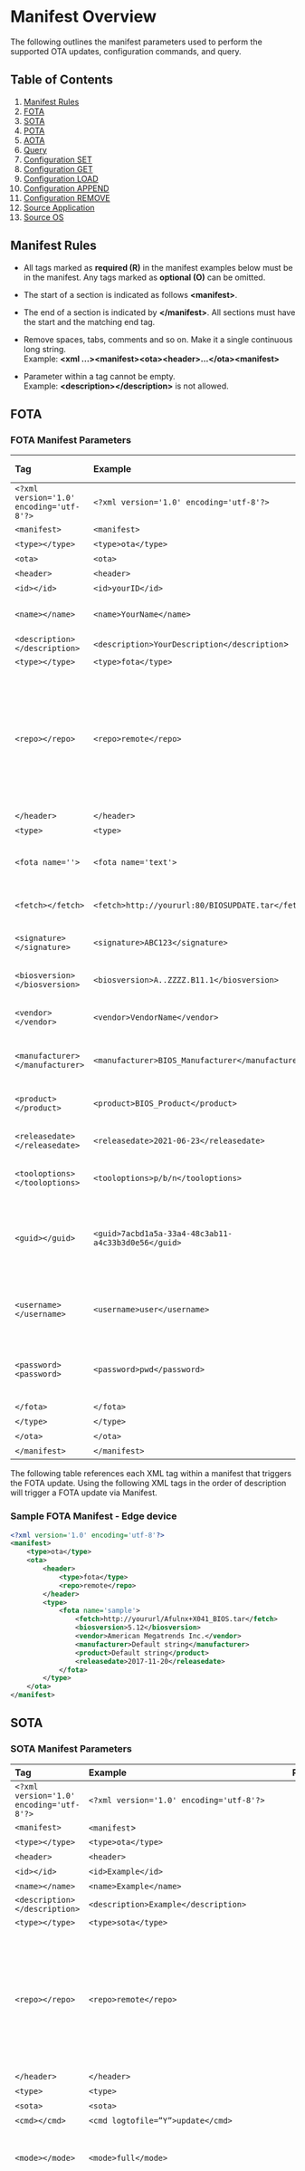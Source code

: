 # Manifest Overview

The following outlines the manifest parameters used to perform the supported OTA updates, configuration commands, and query.

## Table of Contents
1. [Manifest Rules](#manifest-rules-)
2. [FOTA](#FOTA)
3. [SOTA](#SOTA)
4. [POTA](#POTA)
5. [AOTA](#AOTA)
6. [Query](#Query)
7. [Configuration SET](#Set)
8. [Configuration GET](#Get)
9. [Configuration LOAD](#Load)
10. [Configuration APPEND](#Append)
11. [Configuration REMOVE](#Remove)
12. [Source Application](#Application)
13. [Source OS](#OS)

## Manifest Rules 

- All tags marked as **required (R)** in the manifest examples below
    must be in the manifest. Any tags marked as **optional (O)** can be
    omitted.

- The start of a section is indicated as follows **\<manifest\>**.

- The end of a section is indicated by **\</manifest\>**. All sections
    must have the start and the matching end tag.

- Remove spaces, tabs, comments and so on. Make it a single continuous
    long string.  
    Example: **\<xml
    ...\>\<manifest\>\<ota\>\<header\>...\</ota\>\<manifest\>**

- Parameter within a tag cannot be empty.  
    Example: **\<description\>\</description\>** is not allowed.


## FOTA

### FOTA Manifest Parameters

| Tag                                      | Example                                             | Required /Optional | Notes                                                                                                                                                       |
|:-----------------------------------------|:----------------------------------------------------|:------------------:|:------------------------------------------------------------------------------------------------------------------------------------------------------------|
| `<?xml version='1.0' encoding='utf-8'?>` | `<?xml version='1.0' encoding='utf-8'?>`            |         R          |                                                                                                                                                             |
| `<manifest>`                             | `<manifest>`                                        |         R          |                                                                                                                                                             |
| `<type></type>`                          | `<type>ota</type>`                                  |         R          | Always OTA                                                                                                                                                  |
| `<ota>`                                  | `<ota>`                                             |         R          |                                                                                                                                                             |
| `<header>`                               | `<header>`                                          |         R          |                                                                                                                                                             |
| `<id></id>`                              | `<id>yourID</id>`                                   |         O          |                                                                                                                                                             |
| `<name></name>`                          | `<name>YourName</name>`                             |         O          | Endpoint Manufacturer Name                                                                                                                                  |
| `<description></description>`            | `<description>YourDescription</description`>        |         O          |                                                                                                                                                             |
| `<type></type>`                          | `<type>fota</type>`                                 |         R          |                                                                                                                                                             |
| `<repo></repo>`                          | `<repo>remote</repo>`                               |         O          | [local or remote].  If file is already downloaded on the system, then use _**local**_.  If it needs to be fetched from remote repository, use **_remote_**. |
| `</header>`                              | `</header>`                                         |         R          |                                                                                                                                                             |
| `<type>`                                 | `<type>`                                            |         R          |                                                                                                                                                             |
| `<fota name=''>`                         | `<fota name='text'>`                                |         R          | Text must be compliant with XML Standards                                                                                                                   |
| `<fetch></fetch>`                        | `<fetch>http://yoururl:80/BIOSUPDATE.tar</fetch>`   |         R          | FOTA path created in repository                                                                                                                             |
| `<signature></signature>`                | `<signature>ABC123</signature>`                     |         O          | Digital signature of *.tar file.                                                                                                                            |
| `<biosversion></biosversion>`            | `<biosversion>A..ZZZZ.B11.1</biosversion>`          |         R          | Verify with BIOS Vendor (IBV)                                                                                                                               |
| `<vendor></vendor>`                      | `<vendor>VendorName</vendor>`                       |         R          | Verify with BIOS Vendor (IBV)                                                                                                                               |
| `<manufacturer></manufacturer>`          | `<manufacturer>BIOS_Manufacturer</manufacturer>`    |         R          | In Release Notes supplied by BIOS vendor                                                                                                                    |
| `<product></product>`                    | `<product>BIOS_Product</product>`                   |         R          | Product Name set by Manufacturer                                                                                                                            |
| `<releasedate></releasedate>`            | `<releasedate>2021-06-23</releasedate>`             |         R          | Verify with BIOS Vendor (IBV)                                                                                                                               |
| `<tooloptions></tooloptions>`            | `<tooloptions>p/b/n</tooloptions>`                  |         O          | Verify with BIOS Vendor (IBV)                                                                                                                               |
| `<guid></guid>`                          | `<guid>7acbd1a5a-33a4-48c3ab11-a4c33b3d0e56</guid>` |         O          | Check for ‘System Firmware Type’ on running cmd:fwupdate -l                                                                                                 |
| `<username></username>`                  | `<username>user</username>`                         |         O          | Username used during fetch from remote repository                                                                                                           |
| `<password><password>`                   | `<password>pwd</password>`                          |         O          | Password used during fetch from remote repository                                                                                                           |
| `</fota>`                                | `</fota>`                                           |         R          |                                                                                                                                                             |
| `</type>`                                | `</type>`                                           |         R          |                                                                                                                                                             |
| `</ota>`                                 | `</ota>`                                            |         R          |                                                                                                                                                             |
| `</manifest>`                            | `</manifest>`                                       |         R          |                                                                                                                                                             |

The following table references each XML tag within a manifest that triggers the FOTA update. Using the following XML tags in the order of
description will trigger a FOTA update via Manifest.

### Sample FOTA Manifest - Edge device
```xml
<?xml version='1.0' encoding='utf-8'?>
<manifest>
    <type>ota</type>
    <ota>
        <header>
            <type>fota</type>
            <repo>remote</repo>
        </header>
        <type>
            <fota name='sample'>
                <fetch>http://yoururl/Afulnx+X041_BIOS.tar</fetch>
                <biosversion>5.12</biosversion>
                <vendor>American Megatrends Inc.</vendor>
                <manufacturer>Default string</manufacturer>
                <product>Default string</product>
                <releasedate>2017-11-20</releasedate>
            </fota>
        </type>
    </ota>
</manifest>
```

## SOTA

### SOTA Manifest Parameters 

| Tag                                      | Example                                      | Required/Optional | Notes                                                                                                                                                       |
|:-----------------------------------------|:---------------------------------------------|:-----------------:|:------------------------------------------------------------------------------------------------------------------------------------------------------------|
| `<?xml version='1.0' encoding='utf-8'?>` | `<?xml version='1.0' encoding='utf-8'?>`     |         R         |                                                                                                                                                             |
| `<manifest>`                             | `<manifest`>                                 |         R         |                                                                                                                                                             |
| `<type></type>`                          | `<type>ota</type>`                           |         R         | Always OTA                                                                                                                                                  |
| `<header>`                               | `<header>`                                   |         R         |                                                                                                                                                             |
| `<id></id>`                              | `<id>Example</id>`                           |         O         |                                                                                                                                                             |
| `<name></name>`                          | `<name>Example</name>`                       |         O         |                                                                                                                                                             |
| `<description></description>`            | `<description>Example</description>`         |         O         |                                                                                                                                                             |
| `<type></type>`                          | `<type>sota</type>`                          |         R         |                                                                                                                                                             |
| `<repo></repo>`                          | `<repo>remote</repo>`                        |         R         | [local or remote].  If file is already downloaded on the system, then use _**local**_.  If it needs to be fetched from remote repository, use **_remote_**. |
| `</header>`                              | `</header>`                                  |         R         |                                                                                                                                                             |
| `<type>`                                 | `<type>`                                     |         R         |                                                                                                                                                             |
| `<sota>`                                 | `<sota>`                                     |         R         |                                                                                                                                                             |
| `<cmd></cmd>`                            | `<cmd logtofile=”Y”>update</cmd>`            |         R         |                                                                                                                                                             |
| `<mode></mode>`                          | `<mode>full</mode>`                          |         O         | Valid values: [full, no-download, download-only]                                                                                                            |
| `<fetch></fetch>`                        | `<fetch>https://yoururl/file.mender</fetch>` |         O         | Used to download mender file from remote repository. (use repo=remote)                                                                                      |
| `<username></username>`                  | `<username>xx</username>`                    |         O         | Username for remote repository                                                                                                                              |                                                                 |
| `<password></password>`                  | `<password>xxx</password>`                   |         O         | Password for remote repository                                                                                                                              |                                                                 |
| `<release_date></release_ date>`         | `<release_date>2020-01-01</release_date>`    |         O         | The release date provided should be in ‘YYYY-MM-DD’ format.                                                                                                 |
| `</sota>`                                | `</sota>`                                    |         R         |                                                                                                                                                             |
| `</type>`                                | `</type>`                                    |         R         |                                                                                                                                                             |
| `</ota>`                                 | `</ota>`                                     |         R         |                                                                                                                                                             |
| `</manifest>`                            | `</manifest`>                                |         R         |                                                                                                                                                             |

### Sample SOTA Manifest - Ubuntu: 
```xml
<?xml version="1.0" encoding="utf-8"?>
<manifest>
    <type>ota</type>
    <ota>
        <header>
            <type>sota</type>
            <repo>remote</repo>
        </header>
        <type>
            <sota>
                <cmd logtofile="Y">update</cmd>
                <mode>full</mode>
            </sota>
        </type>
    </ota>
</manifest>
```

### Sample SOTA Manifest - Mender update: 
```xml
<?xml version="1.0" encoding="utf-8"?>
<manifest>
    <type>ota</type>
    <ota>
        <header>
            <type>sota</type>
            <repo>remote</repo>
        </header>
        <type>
            <sota>
                <fetch>https://yoururl/mender.file</fetch>
                <username>user</username>
                <password>pwd</password>
                <cmd logtofile="Y">update</cmd>
                <release-date>2020-01-01</release_date>
            </sota>
        </type>
    </ota>
</manifest>
```


## POTA
The POTA manifest is used to perform both a FOTA and SOTA update at the same time to avoid conflicts when trying to update them individually.  This manifest combines both the FOTA and SOTA into one.

### POTA Manifest Parameters
| Tag                                      | Example                                             | Required/Optional | Notes                                                                  |
|:-----------------------------------------|:----------------------------------------------------|:-----------------:|:-----------------------------------------------------------------------|
| `<?xml version='1.0' encoding='utf-8'?>` | `<?xml version='1.0' encoding='utf-8'?>`            |         R         |                                                                        |
| `<manifest>`                             | `<manifest>`                                        |         R         |                                                                        |
| `<type></type>`                          | `<type>ota</type>`                                  |         R         | Always 'ota'                                                           |
| `<ota>`                                  | `<ota>`                                             |         R         |                                                                        |
| `<header>`                               | `<header>`                                          |         R         |                                                                        |
| `<id></id>`                              | `<id>yourid</id>`                                   |         O         |                                                                        |
| `<name></name>`                          | `<name>SampleAOTA</name>`                           |         O         |                                                                        |
| `<description></description>`            | `<description>Yourdescription</description>`        |         O         |                                                                        |
| `<type></type>`                          | `<type>pota</type>`                                 |         R         | Always 'pota'                                                          |
| `<repo></repo>`                          | `<repo>remote</repo>`                               |         R         | 'remote' or 'local'                                                    |
| `</header>`                              | `</header>`                                         |         R         |                                                                        |
| `<type>`                                 | `<type>`                                            |         R         |                                                                        |
| `<pota>`                                 | `<pota>`                                            |         R         |                                                                        |
| `<fota name=''>`                         | `<fota name='text'>`                                |         R         | Text must be compliant with XML Standards                              |
| `<fetch></fetch>`                        | `<fetch>http://yoururl:80/BIOSUPDATE.tar</fetch>`   |         R         | FOTA path created in repository                                        |
| `<signature></signature>`                | `<signature>ABC123</signature>`                     |         O         | Digital signature of *.tar file.                                       |
| `<biosversion></biosversion>`            | `<biosversion>A..ZZZZ.B11.1</biosversion>`          |         R         | Verify with BIOS Vendor (IBV)                                          |
| `<vendor></vendor>`                      | `<vendor>VendorName</vendor>`                       |         R         | Verify with BIOS Vendor (IBV)                                          |
| `<manufacturer></manufacturer>`          | `<manufacturer>BIOS_Manufacturer</manufacturer>`    |         R         | In Release Notes supplied by BIOS vendor                               |
| `<product></product>`                    | `<product>BIOS_Product</product>`                   |         R         | Product Name set by Manufacturer                                       |
| `<releasedate></releasedate>`            | `<releasedate>2021-06-23</releasedate>`             |         R         | Verify with BIOS Vendor (IBV)                                          |
| `<tooloptions></tooloptions>`            | `<tooloptions>p/b/n</tooloptions>`                  |         O         | Verify with BIOS Vendor (IBV)                                          |
| `<guid></guid>`                          | `<guid>7acbd1a5a-33a4-48c3ab11-a4c33b3d0e56</guid>` |         O         | Check for ‘System Firmware Type’ on running cmd:fwupdate -l            |
| `<username></username>`                  | `<username>user</username>`                         |         O         | Username used during fetch from remote repository                      |
| `<password><password>`                   | `<password>pwd</password>`                          |         O         | Password used during fetch from remote repository                      |
| `</fota>`                                | `</fota>`                                           |         R         |                                                                        |
| `<sota>`                                 | `<sota>`                                            |         R         |                                                                        |
| `<cmd></cmd>`                            | `<cmd logtofile=”Y”>update</cmd>`                   |         R         |                                                                        
| `<mode></mode>`                          | `<mode>full</mode>`                                 |         O         | Valid values: [full, no-download, download-only]                       |                                                              
| `<fetch></fetch>`                        | `<fetch>https://yoururl/file.mender</fetch>`        |         O         | Used to download mender file from remote repository. (use repo=remote) |
| `<path></path>`                          | `<path>/var/cache/file.mender</path>`               |         O         | Used to update using a local mender file  .  (use repo=local)          |
| `<username></username>`                  | `<username>xx</username>`                           |         O         | Username for remote repository                                         |                                                                 |
| `<password></password>`                  | `<password>xxx</password>`                          |         O         | Password for remote repository                                         |                                                                 |
| `<release_date></release_ date>`         | `<release_date>2020-01-01</release_date>`           |         O         | The release date provided should be in ‘YYYY-MM-DD’ format.            |
| `</sota>`                                | `</sota>`                                           |         R         |                                                                        |
| `</pota>`                                | `</pota>`                                           |         R         |                                                                        |
| `</type>`                                | `</type>`                                           |         R         |                                                                        |
| `</ota>`                                 | `</ota>`                                            |         R         |                                                                        |
| `</manifest>`                            | `</manifest>`                                       |         R         |                                                                        |

### POTA Example Manifest
```xml
<?xml version="1.0" encoding="UTF-8"?>
<manifest>
   <type>ota</type>
   <ota> 
      <header>
         <type>pota</type>
         <repo>remote</repo>
      </header>
      <type>
         <pota>
            <fota name="sample">
               <fetch>https://yoururl/capsule.bin</fetch>
               <biosversion>5.12</biosversion>
               <manufacturer>intel</manufacturer>
               <product>Alder Lake Client Platform</product>
               <vendor>Intel</vendor>
               <releasedate>2021-02-08</releasedate>
            </fota>
            <sota>
               <cmd logtofile="y">update</cmd>
               <mode>full</mode>
               <fetch>https://yoururl/core-image-minimal-20201028223515.dm-verity.mender</fetch>
               <release_date>2021-10-10</release_date>
            </sota>
         </pota>
      </type>
   </ota>
</manifest>
```

## AOTA

### AOTA Manifest Parameters
| Tag                                      | Example                                                  | Required/Optional | Notes                                                                               |
|:-----------------------------------------|:---------------------------------------------------------|:-----------------:|:------------------------------------------------------------------------------------|
| `<?xml version='1.0' encoding='utf-8'?>` | `<?xml version='1.0' encoding='utf-8'?>`                 |         R         |                                                                                     |
| `<manifest>`                             | `<manifest>`                                             |         R         |                                                                                     |
| `<type></type>`                          | `<type>ota</type>`                                       |         R         | Always 'ota'                                                                        |
| `<ota>`                                  | `<ota>`                                                  |         R         |                                                                                     |
| `<header>`                               | `<header>`                                               |         R         |                                                                                     |
| `<id></id>`                              | `<id>yourid</id>`                                        |         O         |                                                                                     |
| `<name></name>`                          | `<name>SampleAOTA</name>`                                |         O         |                                                                                     |
| `<description></description>`            | `<description>Yourdescription</description>`             |         O         |                                                                                     |
| `<type></type>`                          | `<type>aota</type>`                                      |         R         | Always 'aota'                                                                       |
| `<repo></repo>`                          | `<repo>remote</repo>`                                    |         R         | 'remote' or 'local'                                                                 |
| `<signature></signature>`               | `<signature>ABCDEFG</signature>`                           |         O         | signature for AOTA package
| `<sigversion></sigversion>`             | `<sigversion>384</sigversion>`                            |          O        | SHA hash size to use
| `</header>`                              | `</header>`                                              |         R         |                                                                                     |
| `<type>`                                 | `<type>`                                                 |         R         |                                                                                     |
| `<aota name="">`                         | `<aota name=”text”>`                                     |         R         | Text must follow XML standards                                                      |
| `<cmd></cmd>`                            | `<cmd>up</cmd>`                                          |         R         | Valid values: [down, import, list, load, pull, remove, stats, up, update]           |
| `<app></app>`                            | `<app>docker</app>`                                      |         R         | Valid values: [application, btrfs, compose, docker]                                 |
| `<fetch></fetch>`                        | `<fetch>http://server name/AOTA/container.tar.gz<fetch>` |         R         | Trusted repo + name of package                                                      |
| `<file></file>`                          | `<file>custom.yml</file>`                                |         O         | Name of custom YAML file to use with docker-compose                                 |
| `<version></version>`                    | `<version>0.7.6</version>`                               |         O         | Update Package version.                                                             |
| `<containerTag></containerTag>`          | `<containerTag>Modbusservice</containerTag>`             |         R         | Name of container image                                                             |
| `<deviceReboot></deviceReboot>`          | `<deviceReboot>yes</deviceReboot>`                       |         O         | [yes or no] Used by application update.  If yes, reboot system after update.        |
| `<username></username>`                  | `<username>user</username>`                              |         O         | Username credentials of the server where the package is hosted for downloads        |
| `<password></password>`                  | `<password>pwd</password>`                               |         O         | Password credentials of the server where the package is hosted for downloads        |
| `<dockerUsername></dockerUsername>`      | `<dockerUsername>usr</dockerUsername>`                   |         O         | Docker Username credentials of the private registry where docker images reside      |
| `<dockerPassword></dockerPassword>`      | `<dockerPassword>pwd</dockerPassword>`                   |         O         | Docker password credentials of the private registry where docker images reside      |
| `<dockerRegistry></dockerRegistry>`      | `<dockerRegistry>hub.intel.docker.com</dockerRegistry>`  |         O         | Used for Docker commands.                                                           |Docker registry URL of any private registry where the required docker images reside. |
| `</type>`                                | `</type>`                                                |         R         |                                                                                     |
| `</ota>`                                 | `</ota>`                                                 |         R         |                                                                                     |
| `</manifest>`                            | `</manifest>`                                            |         R         |                                                                                     |

### Application update manifest examples

#### Example of Debian package application update manifest
```xml
<?xml version='1.0' encoding='utf-8'?>
<manifest>
    <type>ota</type>
    <ota>
        <header>
            <type>aota</type>
            <repo>remote</repo>
        </header>
        <type>
            <aota name='samplerpm'>
                <cmd>update</cmd>
                <app>application </app>
                <fetch>yoururl/package.deb</fetch>
                <deviceReboot>yes</deviceReboot>
            </aota>
        </type>
    </ota>
</manifest>
```

### Docker manifest examples

#### Example of docker image import manifest 
```xml
<?xml version='1.0' encoding='utf-8'?>
<manifest>
    <type>ota</type>
    <ota>
        <header>
            <type>aota</type>
            <repo>remote</repo>
        </header>
        <type>
            <aota name='samplerpm'>
                <cmd>import</cmd>
                <app>docker</app>
                <fetch>yoururl/hdcrpmlite.tgz</fetch>
                <version>1.0</version>
                <containerTag>hdcrpmlite:1</containerTag>
            </aota>
        </type>
    </ota>
</manifest>
```

####  Example of docker image load manifest 
```xml
<?xml version='1.0' encoding='utf-8'?>
<manifest>
    <type>ota</type>
    <ota>
        <header>
            <type>aota</type>
            <repo>remote</repo>
        </header>
        <type>
            <aota name='samplerpm'>
                <cmd>load</cmd>
                <app>docker</app>
                <fetch>yoururl/coffee.tgz</fetch>
                <version>1.0</version>
                <containerTag>coffee</containerTag>
            </aota>
        </type>
    </ota>
</manifest>
```

####  Example of docker pull manifest 
```xml
<?xml version='1.0' encoding='utf-8'?>
<manifest>
    <type>ota</type>
    <ota>
        <header>
            <type>aota</type>
            <repo>remote</repo>
        </header>
        <type>
            <aota name='modbusservice'>
                <cmd>pull</cmd>
                <app>docker</app>
                <version>1.0</version>
                <containerTag>hello-world</containerTag>
            </aota>
        </type>
    </ota>
</manifest>
```

####  Example of docker remove manifest 
```xml
<?xml version='1.0' encoding='utf-8'?>
<manifest>
    <type>ota</type>
	<ota>
        <header>
            <type>aota</type>
            <repo>remote</repo>
        </header>
        <type>
            <aota name='modbusservice'>
                <cmd>remove</cmd>
                <app>docker</app>
                <version>1.0</version>
                <containerTag>hello-world</containerTag>
            </aota>
        </type>
    </ota>
</manifest>
```

####  Example of docker stats manifest 
```xml
<?xml version="1.0" encoding="utf-8"?>
<manifest>
    <type>ota</type>
    <ota>
        <header>
            <type>aota</type>
            <repo>remote</repo>
        </header>
        <type>
            <aota>name="sample-rpm">
                <cmd>stats</cmd>
                <app>docker</app>
            </aota>
        </type>
    </ota>
</manifest>
```
### Docker-Compose Manifest Examples

#### Example of docker-compose up manifest 
```xml
<?xml version='1.0' encoding='utf-8'?>
<manifest>
    <type>ota</type>
    <ota>
        <header>
            <type>aota</type>
            <repo>remote</repo>
        </header>
        <type>
            <aota name='samplerpm'>
                <cmd>up</cmd>
                <app>compose</app>
                <fetch>yoururl/simplecompose.tar.gz</fetch>
                <version>2.0</version>
                <containerTag>simplecompose</containerTag>
            </aota>
        </type>
    </ota>
</manifest>
```

#### Example of ‘docker-compose -f <custom.yml> up’ manifest 
```xml
<?xml version="1.0" encoding="utf-8"?>
<manifest>
    <type>ota</type>
    <ota>
        <header>
            <type>aota</type>
            <repo>remote</repo>
        </header>
        <type>
            <aota name="samplerpm">
                <cmd>up</cmd>
                <app>compose</app>
                <fetch>yoururl/simplecompose.tar.gz</fetch>
                <file>custom.yml</file>
                <containerTag>simplecompose</containerTag>
                <username>username</username>
                <password>XXXXX</password>
            </aota>
        </type>
    </ota>
</manifest>
```

#### Example of docker-compose down manifest 
```xml
<?xml version='1.0' encoding='utf-8'?>
<manifest>
    <type>ota</type>
    <ota>
        <header>
            <type>aota</type>
            <repo>remote</repo>
        </header>
        <type>
            <aota name='modbusservice'>
                <cmd>down</cmd>
                <app>compose</app>
                <fetch>yoururl/modbusservice.tar.gz</fetch>
                <version>1.0</version>
                <containerTag>modbusservice</containerTag>
            </aota>
        </type>
    </ota>
</manifest>
```

#### Example of ‘docker-compose -f <custom.yml> down’ manifest 
```xml
<?xml version="1.0" encoding="utf-8"?>
<manifest>
    <type>ota</type>
    <ota>
        <header>
            <type>aota</type>
            <repo>remote</repo>
        </header>
        <type>
            <aota name="samplerpm">
                <cmd>down</cmd>
                <app>compose</app>
                <file>custom.yml</file>
                <containerTag>simple-compose</containerTag>
            </aota>
        </type>
    </ota>
</manifest>
```

#### Example of docker-compose pull manifest 
```xml
<?xml version='1.0' encoding='utf-8'?>
<manifest>
    <type>ota</type>
    <ota>
        <header>
            <type>aota</type>
            <repo>remote</repo>
        </header>
        <type>
            <aota name='sample-docker-compose-up'>
                <cmd>pull</cmd>
                <app>compose</app>
                <fetch>yoururl/simple-compose.tar.gz</fetch>
                <version>1.0</version>
                <containerTag>simplecompose</containerTag>
            </aota>
        </type>
    </ota>
</manifest>
```

#### Example of ‘docker-compose -f <custom.yml> pull’ manifest 
```xml
<?xml version="1.0" encoding="utf-8"?>
<manifest>
    <type>ota</type>
    <ota>
        <header>
            <type>aota</type>
            <repo>remote</repo>
        </header>
        <type>
            <aota name="samplerpm">
                <cmd>pull</cmd>
                <app>compose</app>
                <fetch>yoururl/simplecompose.tar.gz</fetch>
                <file>custom.yml</file>
                <containerTag>simplecompose</containerTag>
                <username>username</username>
                <password>XXXXX</password>
            </aota>
        </type>
    </ota>
</manifest>
```

#### Example of docker-compose list manifest 
```xml
<?xml version='1.0' encoding='utf-8'?>
<manifest>
    <type>ota</type>
    <ota>
        <header>
            <type>aota</type>
            <repo>remote</repo>
        </header>
        <type>
            <aota name='sample-docker-composeup'>
                <cmd>list</cmd>
                <app>compose</app>
                <containerTag>simplecompose</containerTag>
            </aota>
        </type>
    </ota>
</manifest>
```

#### Example of docker-compose remove manifest 
```xml
<?xml version='1.0' encoding='utf-8'?>
<manifest>
    <type>ota</type>
    <ota>
        <header>
            <type>aota</type>
            <repo>remote</repo>
        </header>
        <type>
            <aota name='sample-docker-composeremove'>
                <cmd>remove</cmd>
                <app>compose</app>
                <version>1.0</version>
                <containerTag>simple-compose</containerTag>
            </aota>
        </type>
    </ota>
</manifest>
```

## Query

### Query Manifest Parameters 

The query command can be used to gather information about the system.

| XML Tags                                 | Definition                                   | Required/Optional | Notes                                                                                           |
|:-----------------------------------------|:---------------------------------------------|:-----------------:|:------------------------------------------------------------------------------------------------|
| `<?xml version='1.0' encoding='utf-8'?>` |                                              |         R         |                                                                                                 |
| `<manifest>`                             | `<manifest>`                                 |         R         |                                                                                                 |
| `<type><type>`                           | `<type>cmd</type>`                           |         R         | will always be 'cmd'                                                                            |
| `<cmd></cmd>`                            | `<cmd>query</cmd>`                           |         R         | will always be 'query'                                                                          |
| `<query>`                                | `<query>`                                    |         R         |                                                                                                 |
| `<option></option>`                      | `<option>all</option>`                       |         R         | [Available Options](Query.md)                                                                   |
| `</query>`                               | `</query>`                                   |         R         |                                                                                                 |
| `</manifest>`                            | `</manifest>`                                |         R         |                                                                                                 |


## Query types supported
  
| Supported on Edge only |    Supported options     |
|:-----------------------|:------------------------:|
| swbom                  | all, hw, fw, os, version |  


#### Example of all query manifest 
```xml
<?xml version="1.0" encoding="utf-8"?>
<manifest>
    <type>cmd</type>
    <cmd>query</cmd>
    <query>
        <option>all</option>
    </query>
</manifest>
```

#### Example of hw query manifest
```xml
<?xml version="1.0" encoding="utf-8"?>
<manifest>
    <type>cmd</type>
    <cmd>query</cmd>
    <query>
        <option>hw</option>
    </query>
</manifest>
```

#### Example of fw query manifest
```xml
<?xml version="1.0" encoding="utf-8"?>
<manifest>
    <type>cmd</type>
    <cmd>query</cmd>
    <query>
        <option>fw</option>
    </query>
</manifest>
```

#### Example of os query manifest
```xml
<?xml version="1.0" encoding="utf-8"?>
<manifest>
    <type>cmd</type>
    <cmd>query</cmd>
    <query>
        <option>os</option>
    </query>
</manifest>
```

#### Example of version query manifest
```xml
<?xml version="1.0" encoding="utf-8"?>
<manifest>
    <type>cmd</type>
    <cmd>query</cmd>
    <query>
        <option>version</option>
    </query>
</manifest>
```


#### Example of swbom query manifest
```xml
<?xml version="1.0" encoding="utf-8"?>
<manifest>
    <type>cmd</type>
    <cmd>query</cmd>
    <query>
        <option>swbom</option>
    </query>
</manifest>
```

## Configuration Settings

### Get

#### Get Configuration Manifest Parameters
| Tag                                      | Example                                      | Required/Optional | Notes                                                                                                           |
|:-----------------------------------------|:---------------------------------------------|:-----------------:|:----------------------------------------------------------------------------------------------------------------|
| `<?xml version='1.0' encoding='utf-8'?>` | `<?xml version='1.0' encoding='utf-8'?>`     |         R         |                                                                                                                 |
| `<manifest>`                             | `<manifest>`                                 |         R         |                                                                                                                 |
| `<type></type>`                          | `<type>config</type>`                        |         R         | Always 'config'                                                                                                 |
| `<config>`                               | `<config>`                                   |         R         |                                                                                                                 |
| `<cmd></cmd>`                            | `<cmd>get_element</cmd>`                     |         R         |                                                                                                                 |
| `<configtype>`                           | `<configtype>`                               |         R         |                                                                                                                 |
| `<get>`                                  | `<get>`                                      |         R         |                                                                                                                 |
| `<path></path>`                          | `<path>minStorageMB;minMemoryMB</path>`      |         R         |                                                                                                                 |
| `</get>`                                 | `</get>`                                     |         R         |                                                                                                                 |
| `</configtype>`                          | `</configtype>`                              |         R         |                                                                                                                 |
| `</config>`                              | `</config`                                   |         R         |                                                                                                                 |
| `</manifest>`                            | `</manifest>`                                |         R         |                                                                                                                 |

#### Get Configuration Examples 
-   To set one value: **minStorageMB**
-   To set multiple values at once: **minStorageMB;minMemoryMB**

* Path takes in keys as an input, with key as the configuration
    parameter tag, where the value needs to be retrieved. To retrieve
    multiple values at once, use ‘**;**’ to separate one tag from
    another as shown above.

##### Configuration Get Manifest Example

```xml
<?xml version="1.0" encoding="UTF-8"?>
<manifest>
    <type>config</type>
    <config>
        <cmd>get_element</cmd>
        <configtype>
            <get>
                <path>minStorageMB;minMemoryMB</path>
            </get>
        </configtype>
    </config>
</manifest>
```


### Set

#### Configuration Set Manifest Parameters
| Tag                                      | Example                                         | Required/Optional | Notes                                                                                                           |
|:-----------------------------------------|:------------------------------------------------|:-----------------:|:----------------------------------------------------------------------------------------------------------------|
| `<?xml version='1.0' encoding='utf-8'?>` | `<?xml version='1.0' encoding='utf-8'?>`        |         R         |                                                                                                                 |
| `<manifest>`                             | `<manifest>`                                    |         R         |                                                                                                                 |
| `<type></type>`                          | `<type>config</type>`                           |         R         | Always 'config'                                                                                                 |
| `<config>`                               | `<config>`                                      |         R         |                                                                                                                 |
| `<cmd></cmd>`                            | `<cmd>set_element</cmd>`                        |         R         |                                                                                                                 |
| `<configtype>`                           | `<configtype>`                                  |         R         |                                                                                                                 |
| `<set>`                                  | `<set>`                                         |         R         |                                                                                                                 |
| `<path></path>`                          | `<path>minStorageMB:100;minMemoryMB:200</path>` |         R         |                                                                                                                 |
| `</set>`                                 | `</set>`                                        |         R         |                                                                                                                 |
| `</configtype>`                          | `</configtype>`                                 |         R         |                                                                                                                 |
| `</config>`                              | `</config>`                                     |         R         |                                                                                                                 |
| `</manifest>`                            | `</manifest>`                                   |         R         |                                                                                                                 |

#### Set Examples 
-   To set one value: minStorageMB:100
-   To set multiple values at once: minStorageMB:100;minMemoryMB:200
* Path takes in key value pairs as an input, with key as the
    configuration parameter tag and value to be set as the value. To set
    multiple key:value pairs, use “**;**” to separate one pair from
    another as shown in the example above.

##### Configuration Set Manifest Example
```xml
<?xml version="1.0" encoding="UTF-8"?>
<manifest>
    <type>config</type>
    <config>
        <cmd>set_element</cmd>
        <configtype>
            <set>
                <path>minStorageMB:100;minMemoryMB:200</path>
            </set>
        </configtype>
    </config>
</manifest>
```


## Load

#### Configuration LOAD Manifest Parameters
| Tag                                      | Example                                                       | Required/Optional | Notes                                               |
|:-----------------------------------------|:--------------------------------------------------------------|:-----------------:|:----------------------------------------------------|
| `<?xml version='1.0' encoding='utf-8'?>` | `<?xml version='1.0' encoding='utf-8'?>`                      |         R         |                                                     |
| `<manifest>`                             | `<manifest>`                                                  |         R         |                                                     |
| `<type></type>`                          | `<type>config</type>`                                         |         R         | Always 'config'                                     |
| `<config>`                               | `<ota>`                                                       |         R         |                                                     |
| `<cmd></cmd>`                            | `<cmd>load</cmd>`                                             |         R         |                                                     |
| `<configtype>`                           | `<configtype>`                                                |         R         |                                                     |
| `<load>`                                 | `<load>`                                                      |         R         |                                                     |
| `<fetch></fetch>`                        | `<fetch>http://yoururl:port/intel_manageability.conf</fetch>` |         R         |                                                     |
| `</load>`                                | `</load>`                                                     |         R         |                                                     |
| `</configtype>`                          | `</configtype>`                                               |         R         |                                                     |
| `</config>`                              | `</config>`                                                   |         R         |                                                     |
| `</manifest>`                            | `</manifest>`                                                 |         R         |                                                     |


* The configuration file you provide in Fetch needs to be named *intel_manageability.conf*. If you wish to send with
    signature; then TAR both the PEM file and the *intel_manageability.conf* in a TAR file.

##### Configuration Load Manifest Example
```xml
<?xml version="1.0" encoding="UTF-8"?>
<manifest>
    <type>config</type>
    <config>
        <cmd>load</cmd>
        <configtype>
            <load>
                <fetch>http://yoururl:port/intel_manageability.conf</fetch>
            </load>
        </configtype>
    </config>
</manifest>
```

## Append

#### Configuration Append Manifest Parameters
| Tag                                      | Example                                  | Required/Optional | Notes           |
|:-----------------------------------------|:-----------------------------------------|:-----------------:|:----------------|
| `<?xml version='1.0' encoding='utf-8'?>` | `<?xml version='1.0' encoding='utf-8'?>` |         R         |                 |
| `<manifest>`                             | `<manifest>`                             |         R         |                 |
| `<type></type>`                          | `<type>config</type>`                    |         R         | Always 'config' |
| `<config>`                               | `<config>`                               |         R         |                 |
| `<cmd></cmd>`                            | `<cmd>append</cmd>`                      |         R         |                 |
| `<configtype>`                           | `<configtype>`                           |         R         |                 |
| `<append>`                               | `<append>`                               |         R         |                 |
| `<path></path>`                          | `<path>sotaSW:trtl</path>`               |         R         |                 |
| `</append>`                              | `</append>`                              |         R         |                 |
| `</configtype>`                          | `</configtype>`                          |         R         |                 |
| `</config>`                              | `</config`                               |         R         |                 |
| `</manifest>`                            | `</manifest>`                            |         R         |                 |

#### Configuration Append Manifest Example

Note: ubuntuAptSource tag is no longer used. 

* Append is only applicable to three configuration tags, for example,
    **trustedRepositories** and **sotaSW** 
* Path takes in key value pair format, example: trustedRepositories:  https://dummyURL.com
```xml
<?xml version="1.0" encoding="UTF-8"?>
<manifest>
    <type>config</type>
    <config>
        <cmd>append</cmd>
        <configtype>
            <append>
                <path>trustedRepositories:https://dummyURL.com</path>
            </append>
        </configtype>
    </config>
</manifest>
```

## Remove

#### Configuration Remove Manifest Parameters
| Tag                                      | Example                                  | Required/Optional | Notes           |
|:-----------------------------------------|:-----------------------------------------|:-----------------:|:----------------|
| `<?xml version='1.0' encoding='utf-8'?>` | `<?xml version='1.0' encoding='utf-8'?>` |         R         |                 |
| `<manifest>`                             | `<manifest>`                             |         R         |                 |
| `<type></type>`                          | `<type>config</type>`                    |         R         | Always 'config' |
| `<config>`                               | `<config>`                               |         R         |                 |
| `<cmd></cmd>`                            | `<cmd>remove</cmd>`                      |         R         |                 |
| `<configtype>`                           | `<configtype>`                           |         R         |                 |
| `<remove>`                               | `<remove>`                               |         R         |                 |
| `<path></path>`                          | `<path>sotaSW:trtl</path>`               |         R         |                 |
| `</remove>`                              | `</remove>`                              |         R         |                 |
| `</configtype>`                          | `</configtype>`                          |         R         |                 |
| `</config>`                              | `</config>`                              |         R         |                 |
| `</manifest>`                            | `</manifest>`                            |         R         |                 |

#### Configuration Remove Manifest Example
* *Remove* is only applicable to three configuration tags, for
    example, **trustedRepositories** and **sotaSW** 
* Path takes in key value pair format, example: trustedRepositories:https://dummyURL.com

```xml
<?xml version="1.0" encoding="UTF-8"?>
<manifest>
    <type>config</type>
    <config>
        <cmd>remove</cmd>
        <configtype>
            <remove>
                <path>trustedRepositories:https://dummyURL.com</path>
            </remove>
        </configtype>
    </config>
</manifest>
```

## Application

#### Source Application Add Manifest Parameters
| Tag                                      | Example                                                                                        | Required/Optional | Notes           |
|:-----------------------------------------|:-----------------------------------------------------------------------------------------------|:-----------------:|:----------------|
| `<?xml version='1.0' encoding='utf-8'?>` | `<?xml version='1.0' encoding='utf-8'?>`                                                       |         R         |                 |
| `<manifest>`                             | `<manifest>`                                                                                   |         R         |                 |
| `<type></type>`                          | `<type>source</type>`                                                                          |         R         |                 |
| `<applicationSource>`                    | `<applicationSource>`                                                                          |         R         |                 |
| `<add>`                                  | `<add>`                                                                                        |         R         |                 |
| `<gpg>`                                  | `<gpg>`                                                                                        |         O         |                 |
| `<uri></uri>`                            | `<uri>https://dl-ssl.google.com/linux/linux_signing_key.pub</uri>`                             |         O         |                 |
| `<keyname></keyname>`                    | `<keyname>google-chrome.gpg</keyname>`                                                         |         O         |                 | 
| `</gpg>`                                 | `</gpg>`                                                                                       |         O         |                 |
| `<repo>`                                 | `<repo>`                                                                                       |         R         |                 |
| `<repos>`                                | `<repos>`                                                                                      |         R         |                 |
| `<source_pkg>`                           | `<source_pkg>deb [arch=amd64] http://dl.google.com/linux/chrome/deb/ stable main</source_pkg>` |         R         |                 |
| `</repos>`                               | `</repos>`                                                                                     |         R         |                 |
| `<filename></filename>`                  | `<filename>google-chrome.list</filename>`                                                      |         R         |                 |
| `</repo>`                                | `</repo>`                                                                                      |         R         |                 |
| `</add>`                                 | `</add>`                                                                                       |         R         |                 |
| `</applicationSource>`                   | `</applicationSource>`                                                                         |         R         |                 |
| `</manifest>`                            | `</manifest>`                                                                                  |         R         |                 |




#### Source Application Add Manifest Example using remote GPG key
```xml
<?xml version="1.0" encoding="UTF-8"?>
<manifest>
    <type>source</type>
    <applicationSource>
        <add>
            <gpg>
                <uri>https://dl-ssl.google.com/linux/linux_signing_key.pub</uri>
                <keyname>google-chrome.gpg</keyname>
            </gpg>
            <repo>
                <repos>
                    <source_pkg>deb [arch=amd64] http://dl.google.com/linux/chrome/deb/ stable main</source_pkg>
                    <source_pkg>deb [arch=amd64] http://dl.google.com/linux/chrome/deb/ stable second</source_pkg>
                </repos>
                <filename>google-chrome.list</filename>
            </repo>
        </add>
    </applicationSource>
</manifest>
```

#### Source Application Add Manifest Example (deb822 format)
```xml
<?xml version="1.0" encoding="UTF-8"?>
<manifest>
    <type>source</type>
    <applicationSource>
            <repo>
                <repos>
                    <source_pkg>Enabled: yes</source_pkg>
                    <source_pkg>Types: deb</source_pkg>
                    <source_pkg>URIs: http://dl.google.com/linux/chrome/deb/</source_pkg>
                    <source_pkg>Suites: stable</source_pkg>
                    <source_pkg>Components: main</source_pkg>
                    <source_pkg>Signed-By:</source_pkg>
                    <source_pkg> -----BEGIN PGP PUBLIC KEY BLOCK-----</source_pkg>
                    <source_pkg> Version: GnuPG v1.4.2.2 (GNU/Linux)</source_pkg>
                    <source_pkg> .</source_pkg>
                    <source_pkg> mQGiBEXwb0YRBADQva2NLpYXxgjNkbuP0LnPoEXruGmvi3XMIxjEUFuGNCP4Rj/a</source_pkg>
                    <source_pkg> kv2E5VixBP1vcQFDRJ+p1puh8NU0XERlhpyZrVMzzS/RdWdyXf7E5S8oqNXsoD1z</source_pkg>
                    <source_pkg> fvmI+i9b2EhHAA19Kgw7ifV8vMa4tkwslEmcTiwiw8lyUl28Wh4Et8SxzwCggDcA</source_pkg>
                    <source_pkg> feGqtn3PP5YAdD0km4S4XeMEAJjlrqPoPv2Gf//tfznY2UyS9PUqFCPLHgFLe80u</source_pkg>
                    <source_pkg> QhI2U5jt6jUKN4fHauvR6z3seSAsh1YyzyZCKxJFEKXCCqnrFSoh4WSJsbFNc4PN</source_pkg>
                    <source_pkg> b0V0SqiTCkWADZyLT5wll8sWuQ5ylTf3z1ENoHf+G3um3/wk/+xmEHvj9HCTBEXP</source_pkg>
                    <source_pkg> 78X0A/0Tqlhc2RBnEf+AqxWvM8sk8LzJI/XGjwBvKfXe+l3rnSR2kEAvGzj5Sg0X</source_pkg>
                    <source_pkg> 4XmfTg4Jl8BNjWyvm2Wmjfet41LPmYJKsux3g0b8yzQxeOA4pQKKAU3Z4+rgzGmf</source_pkg>
                    <source_pkg> HdwCG5MNT2A5XxD/eDd+L4fRx0HbFkIQoAi1J3YWQSiTk15fw7RMR29vZ2xlLCBJ</source_pkg>
                    <source_pkg> bmMuIExpbnV4IFBhY2thZ2UgU2lnbmluZyBLZXkgPGxpbnV4LXBhY2thZ2VzLWtl</source_pkg>
                    <source_pkg> eW1hc3RlckBnb29nbGUuY29tPohjBBMRAgAjAhsDBgsJCAcDAgQVAggDBBYCAwEC</source_pkg>
                    <source_pkg> HgECF4AFAkYVdn8CGQEACgkQoECDD3+sWZHKSgCfdq3HtNYJLv+XZleb6HN4zOcF</source_pkg>
                    <source_pkg> AJEAniSFbuv8V5FSHxeRimHx25671az+uQINBEXwb0sQCACuA8HT2nr+FM5y/kzI</source_pkg>
                    <source_pkg> A51ZcC46KFtIDgjQJ31Q3OrkYP8LbxOpKMRIzvOZrsjOlFmDVqitiVc7qj3lYp6U</source_pkg>
                    <source_pkg> rgNVaFv6Qu4bo2/ctjNHDDBdv6nufmusJUWq/9TwieepM/cwnXd+HMxu1XBKRVk9</source_pkg>
                    <source_pkg> XyAZ9SvfcW4EtxVgysI+XlptKFa5JCqFM3qJllVohMmr7lMwO8+sxTWTXqxsptJo</source_pkg>
                    <source_pkg> pZeKz+UBEEqPyw7CUIVYGC9ENEtIMFvAvPqnhj1GS96REMpry+5s9WKuLEaclWpd</source_pkg>
                    <source_pkg> K3krttbDlY1NaeQUCRvBYZ8iAG9YSLHUHMTuI2oea07Rh4dtIAqPwAX8xn36JAYG</source_pkg>
                    <source_pkg> 2vgLAAMFB/wKqaycjWAZwIe98Yt0qHsdkpmIbarD9fGiA6kfkK/UxjL/k7tmS4Vm</source_pkg>
                    <source_pkg> CljrrDZkPSQ/19mpdRcGXtb0NI9+nyM5trweTvtPw+HPkDiJlTaiCcx+izg79Fj9</source_pkg>
                    <source_pkg> KcofuNb3lPdXZb9tzf5oDnmm/B+4vkeTuEZJ//IFty8cmvCpzvY+DAz1Vo9rA+Zn</source_pkg>
                    <source_pkg> cpWY1n6z6oSS9AsyT/IFlWWBZZ17SpMHu+h4Bxy62+AbPHKGSujEGQhWq8ZRoJAT</source_pkg>
                    <source_pkg> G0KSObnmZ7FwFWu1e9XFoUCt0bSjiJWTIyaObMrWu/LvJ3e9I87HseSJStfw6fki</source_pkg>
                    <source_pkg> 5og9qFEkMrIrBCp3QGuQWBq/rTdMuwNFiEkEGBECAAkFAkXwb0sCGwwACgkQoECD</source_pkg>
                    <source_pkg> D3+sWZF/WACfeNAu1/1hwZtUo1bR+MWiCjpvHtwAnA1R3IHqFLQ2X3xJ40XPuAyY</source_pkg>
                    <source_pkg> /FJG</source_pkg>
                    <source_pkg> %20=Quqp</source_pkg>
                    <source_pkg> -----END PGP PUBLIC KEY BLOCK-----</source_pkg>
                </repos>
                <filename>google-chrome.sources</filename>
            </repo>
        </add>
    </applicationSource>
</manifest>
```

#### Source Application Update Manifest Parameters
| Tag                                      | Example                                                                                        | Required/Optional | Notes |
|:-----------------------------------------|:-----------------------------------------------------------------------------------------------|:-----------------:|:------|
| `<?xml version='1.0' encoding='utf-8'?>` | `<?xml version='1.0' encoding='utf-8'?>`                                                       |         R         |       |
| `<manifest>`                             | `<manifest>`                                                                                   |         R         |       |
| `<type></type>`                          | `<type>source</type>`                                                                          |         R         |       |
| `<applicationSource>`                    | `<applicationSource>`                                                                          |         R         |       |
| `<update>`                               | `<update>`                                                                                     |         R         |       |
| `<repo>`                                 | `<repo>`                                                                                       |         R         |       |
| `<repos>`                                | `<repos>`                                                                                      |         R         |       |
| `<source_pkg>`                           | `<source_pkg>deb [arch=amd64] http://dl.google.com/linux/chrome/deb/ stable main</source_pkg>` |         R         |       |
| `</repos>`                               | `</repos>`                                                                                     |         R         |       |
| `<filename></filename>`                  | `<filename>google-chrome.list</filename>`                                                      |         R         |       |
| `</repo>`                                | `</repo>`                                                                                      |         R         |       |
| `</update>`                              | `</update>`                                                                                    |         R         |       |  
| `</applicationSource>`                   | `</applicationSource>`                                                                         |         R         |       |
| `</manifest>`                            | `</manifest>`                                                                                  |         R         |       |




#### Source Application Update Manifest Example
```xml
<?xml version="1.0" encoding="UTF-8"?>
<manifest>
    <type>source</type>
    <applicationSource>
        <update>
            <repo>
                <repos>
                    <source_pkg>deb [arch=amd64] http://dl.google.com/linux/chrome/deb/ stable main</source_pkg>  
                </repos>
                <filename>google-chrome.list</filename>
            </repo>
        </update>
    </applicationSource>
</manifest>
```

#### Source Application Remove Manifest Parameters
| Tag                                      | Example                                   | Required/Optional | Notes |
|:-----------------------------------------|:------------------------------------------|:-----------------:|:------|
| `<?xml version='1.0' encoding='utf-8'?>` | `<?xml version='1.0' encoding='utf-8'?>`  |         R         |       |
| `<manifest>`                             | `<manifest>`                              |         R         |       |
| `<type></type>`                          | `<type>source</type>`                     |         R         |       |
| `<applicationSource>`                    | `<applicationSource>`                     |         R         |       |
| `<remove>`                               | `<remove>`                                |         R         |       |
| `<gpg>`                                  | `<gpg>`                                   |         O         |       |
| `<keyname></keyname>`                    | `<keyname>google-chrome.gpg</keyname>`    |         O         |       | 
| `</gpg>`                                 | `<gpg>`                                   |         O         |       |
| `<repo>`                                 | `<repo>`                                  |         R         |       |
| `<filename></filename>`                  | `<filename>google-chrome.list</filename>` |         R         |       |
| `</repo>`                                | `</repo>`                                 |         R         |       |
| `</remove>`                              | `</remove>`                               |         R         |       |
| `</applicationSource>`                   | `</applicationSource>`                    |         R         |       |
| `</manifest>`                            | `</manifest>`                             |         R         |       |




#### Source Application Remove Manifest Example (Including GPG key)
```xml
<?xml version="1.0" encoding="UTF-8"?>
<manifest>
    <type>source</type>
    <applicationSource>
        <remove>
            <gpg>
                <keyname>google-chrome.gpg</keyname>
            </gpg>
            <repo>
                <filename>google-chrome.list</filename>
            </repo>
        </remove>
    </applicationSource>
</manifest>
```

#### Source Application Remove Manifest Example (Excluding GPG key)
```xml
<?xml version="1.0" encoding="UTF-8"?>
<manifest>
    <type>source</type>
    <applicationSource>
        <remove>
            <repo>
                <filename>google-chrome.sources</filename>
            </repo>
        </remove>
    </applicationSource>
</manifest>
```

#### Source Application List Manifest Parameters
| Tag                                      | Example                                  | Required/Optional | Notes |
|:-----------------------------------------|:-----------------------------------------|:-----------------:|:------|
| `<?xml version='1.0' encoding='utf-8'?>` | `<?xml version='1.0' encoding='utf-8'?>` |         R         |       |
| `<manifest>`                             | `<manifest>`                             |         R         |       |
| `<type></type>`                          | `<type>source</type>`                    |         R         |       |
| `<applicationSource>`                    | `<applicationSource>`                    |         R         |       |
| `<list/>`                                | `<list/>`                                |         R         |       |
| `</applicationSource>`                   | `</applicationSource>`                   |         R         |       |
| `</manifest>`                            | `</manifest>`                            |         R         |       |




#### Source application list Manifest Example
```xml
<?xml version="1.0" encoding="UTF-8"?>
<manifest>
    <type>source</type>
    <applicationSource>
        <list/>
    </applicationSource>
</manifest>
```

## OS

#### Source OS Add Manifest Parameters
| Tag                                      | Example                                                                                           | Required/Optional | Notes |
|:-----------------------------------------|:--------------------------------------------------------------------------------------------------|:-----------------:|:------|
| `<?xml version='1.0' encoding='utf-8'?>` | `<?xml version='1.0' encoding='utf-8'?>`                                                          |         R         |       |
| `<manifest>`                             | `<manifest>`                                                                                      |         R         |       |
| `<type></type>`                          | `<type>source</type>`                                                                             |         R         |       |
| `<osSource>`                             | `<osSource>`                                                                                      |         R         |       |
| `<add>`                                  | `<add>`                                                                                           |         R         |       |
| `<repos>`                                | `<repos>`                                                                                         |         R         |       |
| `<source_pkg>`                           | `<source_pkg>deb http://archive.ubuntu.com/ubuntu/ jammy-security main restricted</source_pkg>  ` |         R         |       |
| `</repos>`                               | `</repos>`                                                                                        |         R         |       |
| `</add>`                                 | `</add>`                                                                                          |         R         |       |
| `</osSource>`                            | `</osSource>`                                                                                     |         R         |       |
| `</manifest>`                            | `</manifest>`                                                                                     |         R         |       |




#### Source OS Add Manifest Example
```xml
<?xml version="1.0" encoding="UTF-8"?>
<manifest>
    <type>source</type>
    <osSource>
        <add>
            <repos>
                <source_pkg>deb http://archive.ubuntu.com/ubuntu/ jammy-security main restricted</source_pkg>  
                <source_pkg>deb http://archive.ubuntu.com/ubuntu/ jammy-security universe</source_pkg>
            </repos>
        </add>
    </osSource>
</manifest>
```

#### Source os Update Manifest Parameters
| Tag                                      | Example                                                                                           | Required/Optional | Notes |
|:-----------------------------------------|:--------------------------------------------------------------------------------------------------|:-----------------:|:------|
| `<?xml version='1.0' encoding='utf-8'?>` | `<?xml version='1.0' encoding='utf-8'?>`                                                          |         R         |       |
| `<manifest>`                             | `<manifest>`                                                                                      |         R         |       |
| `<type></type>`                          | `<type>source</type>`                                                                             |         R         |       |
| `<osSource>`                             | `<osSource>`                                                                                      |         R         |       |
| `<update>`                               | `<update>`                                                                                        |         R         |       |
| `<repos>`                                | `<repos>`                                                                                         |         R         |       |
| `<source_pkg>`                           | `<source_pkg>deb http://archive.ubuntu.com/ubuntu/ jammy-security main restricted</source_pkg>  ` |         R         |       |
| `</repos>`                               | `</repos>`                                                                                        |         R         |       |
| `</update>`                              | `</update>`                                                                                       |         R         |       |  
| `</osSource>`                            | `</osSource>`                                                                                     |         R         |       |
| `</manifest>`                            | `</manifest>`                                                                                     |         R         |       |




#### Source OS Update Manifest Example
```xml
<?xml version="1.0" encoding="UTF-8"?>
<manifest>
    <type>source</type>
    <osSource>
        <update>
            <repos>
                <source_pkg>deb http://archive.ubuntu.com/ubuntu/ jammy-security main restricted</source_pkg>  
                <source_pkg>deb http://archive.ubuntu.com/ubuntu/ jammy-security universe</source_pkg>
            </repos>
        </update>
    </osSource>
</manifest>
```

#### Source OS Remove Manifest Parameters
| Tag                                      | Example                                                                                         | Required/Optional | Notes |
|:-----------------------------------------|:------------------------------------------------------------------------------------------------|:-----------------:|:------|
| `<?xml version='1.0' encoding='utf-8'?>` | `<?xml version='1.0' encoding='utf-8'?>`                                                        |         R         |       |
| `<manifest>`                             | `<manifest>`                                                                                    |         R         |       |
| `<type></type>`                          | `<type>source</type>`                                                                           |         R         |       |
| `<osSource>`                             | `<osSource>`                                                                                    |         R         |       |
| `<remove>`                               | `<remove>`                                                                                      |         R         |       |
| `<repos>`                                | `<repos>`                                                                                       |         R         |       |
| `<source_pkg></source_pkg>`              | `<source_pkg>deb http://archive.ubuntu.com/ubuntu/ jammy-security main restricted</source_pkg>` |         R         |       |
| `</repos>`                               | `</repos>`                                                                                      |         R         |       |
| `</remove>`                              | `</remove>`                                                                                     |         R         |       |
| `</osSource>`                            | `</osSource>`                                                                                   |         R         |       |
| `</manifest>`                            | `</manifest>`                                                                                   |         R         |       |


#### Source OS Remove Manifest Example
```xml
<?xml version="1.0" encoding="UTF-8"?>
<manifest>
    <type>source</type>
    <osSource>
        <remove>
            <repos>
                <source_pkg>deb http://archive.ubuntu.com/ubuntu/ jammy-security main restricted</source_pkg>  
                <source_pkg>deb http://archive.ubuntu.com/ubuntu/ jammy-security universe</source_pkg>
            </repos>
        </remove>
    </osSource>
</manifest>
```

#### Source os List Manifest Parameters
| Tag                                      | Example                                  | Required/Optional | Notes |
|:-----------------------------------------|:-----------------------------------------|:-----------------:|:------|
| `<?xml version='1.0' encoding='utf-8'?>` | `<?xml version='1.0' encoding='utf-8'?>` |         R         |       |
| `<manifest>`                             | `<manifest>`                             |         R         |       |
| `<type>source</type>`                    | `<type>source</type>`                    |         R         |       |
| `<osSource>`                             | `<osSource>`                             |         R         |       |
| `<list/>`                                | `<list/>`                                |         R         |       |
| `</osSource>`                            | `</osSource>`                            |         R         |       |
| `</manifest>`                            | `</manifest>`                            |         R         |       |




#### Source OS List Manifest Example
```xml
<?xml version="1.0" encoding="UTF-8"?>
<manifest>
    <type>source</type>
    <osSource>
        <list/>
    </osSource>
</manifest>
```
